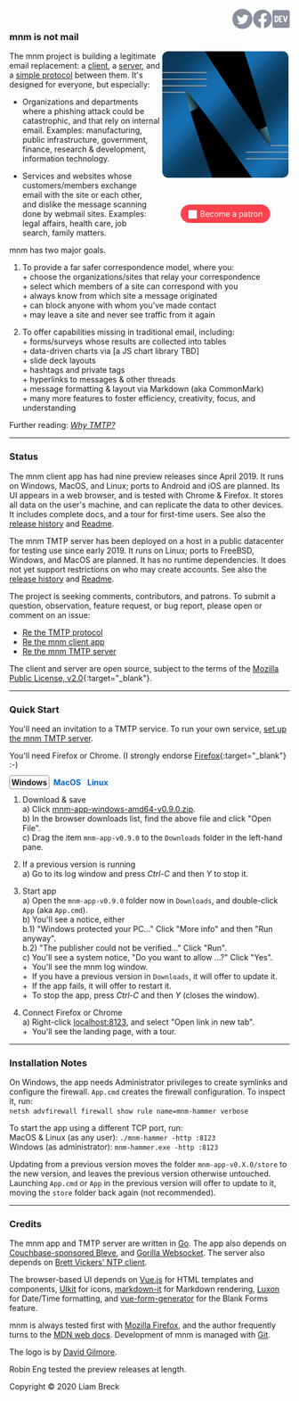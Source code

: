 <a href="https://dev.to/mnmnotmail"      ><img height="36" align="right" src="icon-dev-gray.svg"></a>
<a href="https://facebook.com/mnmnotmail"><img height="36" align="right" src="icon-fb-gray-58.png"></a>
<a href="https://twitter.com/mnmnotmail" ><img height="36" align="right" src="icon-tw-gray.svg"></a> &nbsp;

### mnm is not mail

<img width="300" hspace="2" style="max-width:45%" align="right" src="logo-400-bleed-dim.png">
<div style="margin:4em 2px 1.5em 22px; width:300px; max-width:45%; float:right; clear:both; text-align:center;">
   <a href="https://www.patreon.com/networkimprov" title="Support mnm on Patreon" style="border-radius:9999px; padding:0.6em 1em; background-color:#ff424d; color:#fff; text-decoration:none; white-space:nowrap;"><img src="icon-pat-white-1080.png" height="16" style="margin-right:0.4em; vertical-align:-0.2em; height:1.1em">Become a patron</a>
</div>

The mnm project is building a legitimate email replacement: 
a [client](https://github.com/networkimprov/mnm-hammer),
a [server](https://github.com/networkimprov/mnm), and 
a [simple protocol](https://github.com/networkimprov/mnm/blob/master/Protocol.md) between them.
It's designed for everyone, but especially:

- Organizations and departments where a phishing attack could be catastrophic, 
and that rely on internal email.
Examples: manufacturing, public infrastructure, government, finance, research & development, information technology.

- Services and websites whose customers/members exchange email with the site or each other, 
and dislike the message scanning done by webmail sites.
Examples: legal affairs, health care, job search, family matters.

mnm has two major goals.

1. To provide a far safer correspondence model, where you:  
\+ choose the organizations/sites that relay your correspondence  
\+ select which members of a site can correspond with you  
\+ always know from which site a message originated  
\+ can block anyone with whom you've made contact  
\+ may leave a site and never see traffic from it again  

2. To offer capabilities missing in traditional email, including:  
\+ forms/surveys whose results are collected into tables  
\+ data-driven charts via [a JS chart library TBD]  
\+ slide deck layouts  
\+ hashtags and private tags  
\+ hyperlinks to messages &amp; other threads  
\+ message formatting &amp; layout via Markdown (aka CommonMark)  
\+ many more features to foster efficiency, creativity, focus, and understanding  

Further reading: [_Why TMTP?_](rationale.html) 

---
### Status

The mnm client app has had nine preview releases since April 2019. 
It runs on Windows, MacOS, and Linux; ports to Android and iOS are planned. 
Its UI appears in a web browser, and is tested with Chrome & Firefox. 
It stores all data on the user's machine, and can replicate the data to other devices. 
It includes complete docs, and a tour for first-time users. 
See also the [release history](https://github.com/networkimprov/mnm-hammer/releases) 
and [Readme](https://github.com/networkimprov/mnm-hammer/blob/master/README.md). 

The mnm TMTP server has been deployed on a host in a public datacenter for testing use since early 2019. 
It runs on Linux; ports to FreeBSD, Windows, and MacOS are planned. 
It has no runtime dependencies. 
It does not yet support restrictions on who may create accounts. 
See also the [release history](https://github.com/networkimprov/mnm/releases) 
and [Readme](https://github.com/networkimprov/mnm/blob/master/README.md). 

The project is seeking comments, contributors, and patrons. 
To submit a question, observation, feature request, or bug report, please open or comment on an issue:

- [Re the TMTP protocol](https://github.com/networkimprov/mnm/issues)
- [Re the mnm client app](https://github.com/networkimprov/mnm-hammer/issues)
- [Re the mnm TMTP server](https://github.com/networkimprov/mnm/issues)

The client and server are open source, subject to the terms of the 
[Mozilla Public License, v2.0](http://mozilla.org/MPL/2.0/){:target="_blank"}.

---
### Quick Start

You'll need an invitation to a TMTP service. 
To run your own service, [set up the mnm TMTP server](https://github.com/networkimprov/mnm/blob/master/README.md#quick-start).

You'll need Firefox or Chrome. (I strongly endorse [Firefox](https://www.mozilla.org/en-US/firefox/){:target="_blank"} :-)

<style>
.tab {
   border: 1px solid transparent;
   border-radius: 4px;
   padding: 0.2em;
   cursor: pointer;
   color: #0366d6;
   font-weight: bold;
}
.tab:hover {
   text-decoration: underline;
}
.tab.shown {
   border-color: #888;
   cursor: default;
   color: inherit;
   text-decoration: none;
}
</style>
<script>
var gSelect = 'windows';
function selectTab(iSet) {
   if (iSet === gSelect)
      return;
   document.getElementById('select-'+ gSelect).style.display = 'none';
   document.getElementById('select-'+ iSet).style.display = 'block';
   document.getElementById('tab-'+ gSelect).classList.toggle('shown');
   document.getElementById('tab-'+ iSet).classList.toggle('shown');
   gSelect = iSet;
}
</script>
<span id="tab-windows" class="tab shown" onclick="selectTab('windows')">Windows</span>
<span id="tab-macos"   class="tab"       onclick="selectTab('macos')">MacOS</span>
<span id="tab-linux"   class="tab"       onclick="selectTab('linux')">Linux</span>

<div id="select-windows" style="display:block" markdown="1">

1. Download & save  
a) Click [mnm-app-windows-amd64-v0.9.0.zip](https://github.com/networkimprov/mnm-hammer/releases/download/v0.9.0/mnm-app-windows-amd64-v0.9.0.zip).  
b) In the browser downloads list, find the above file and click "Open File".  
c) Drag the item `mnm-app-v0.9.0` to the `Downloads` folder in the left-hand pane.

1. If a previous version is running  
a) Go to its log window and press _Ctrl-C_ and then _Y_ to stop it.

1. Start app  
a) Open the `mnm-app-v0.9.0` folder now in `Downloads`, and double-click `App` (aka `App.cmd`).  
b) You'll see a notice, either  
b.1) "Windows protected your PC..." Click "More info" and then "Run anyway".  
b.2) "The publisher could not be verified..." Click "Run".  
c) You'll see a system notice, "Do you want to allow ...?" Click "Yes".  
+&nbsp; You'll see the mnm log window.  
+&nbsp; If you have a previous version in `Downloads`, it will offer to update it.  
+&nbsp; If the app fails, it will offer to restart it.  
+&nbsp; To stop the app, press _Ctrl-C_ and then _Y_ (closes the window).

1. Connect Firefox or Chrome  
a) Right-click [localhost:8123](http://localhost:8123/), and select "Open link in new tab".  
+&nbsp; You'll see the landing page, with a tour.

</div><div id="select-macos" style="display:none" markdown="1">

1. Download & save  
Note: MacOS 11 will be supported beginning in Feb 2021.  
a) Click [mnm-app-macos-amd64-v0.9.0.tgz](https://github.com/networkimprov/mnm-hammer/releases/download/v0.9.0/mnm-app-macos-amd64-v0.9.0.tgz).  
b) In the browser downloads list, find the file above and click "Open File".

1. If a previous version is running  
a) Go to its log window and press _Ctrl-C_ to stop it, then close the window.

1. Start app  
a) Open the `mnm-app-v0.9.0` folder now in `Downloads`, Ctrl-click on `App`, and select "Open".  
b) You'll see a notice, "_App_ is a Unix application..." Click "Open" (if possible).  
c) For MacOS 10.15+ (Catalina), read "How to open an app that hasn't been notarized..." on [Apple Support](https://support.apple.com/en-us/HT202491){:target="_blank"}.  
+&nbsp; You'll see the mnm log window.  
+&nbsp; If you have a previous version in `Downloads`, it will offer to update it.  
+&nbsp; If the app fails, it will offer to restart it.  
+&nbsp; To stop the app, press _Ctrl-C_, then close the window.

1. Connect Firefox or Chrome  
a) Ctrl-click (or two-finger tap) [localhost:8123](http://localhost:8123/), and select "Open link in new tab".  
+&nbsp; You'll see the landing page, with a tour.

</div><div id="select-linux" style="display:none" markdown="1">

1. Download & save  
a) Click [mnm-app-linux-amd64-v0.9.0.tgz](https://github.com/networkimprov/mnm-hammer/releases/download/v0.9.0/mnm-app-linux-amd64-v0.9.0.tgz).  
b) Extract the downloaded file, e.g. `tar xzf mnm-app-linux-amd64-v0.9.0.tgz`

1. If a previous version is running  
a) Go to its log window and press _Ctrl-C_ to stop it.

1. Start app  
a) Open the extracted `mnm-app-v0.9.0` folder, and double-click `App`.  
+&nbsp; You'll see the mnm log window.  
+&nbsp; If you have a previous version in the parent folder, it will offer to update it.  
+&nbsp; If the app fails, it will offer to restart it.  
+&nbsp; To stop the app, press _Ctrl-C_ (closes the window).

1. Connect Firefox or Chrome  
a) Right-click [localhost:8123](http://localhost:8123/), and select "Open link in new tab".  
+&nbsp; You'll see the landing page, with a tour.

</div>

---
### Installation Notes

On Windows, the app needs Administrator privileges to create symlinks and configure the firewall. 
`App.cmd` creates the firewall configuration. To inspect it, run:  
`netsh advfirewall firewall show rule name=mnm-hammer verbose`

To start the app using a different TCP port, run:  
MacOS & Linux (as any user): `./mnm-hammer -http :8123`  
Windows (as administrator): `mnm-hammer.exe -http :8123`

Updating from a previous version moves the folder `mnm-app-v0.X.0/store` to the new version, 
and leaves the previous version otherwise untouched. 
Launching `App.cmd` or `App` in the previous version will offer to update to it, 
moving the `store` folder back again (not recommended).

---
### Credits

<p>The mnm app and TMTP server are written in
<a target="_blank" href="https://golang.org/">Go</a>.
The app also depends on
<a target="_blank" href="https://github.com/blevesearch/bleve">Couchbase-sponsored Bleve</a>, and
<a target="_blank" href="https://github.com/gorilla/websocket">Gorilla Websocket</a>.
The server also depends on
<a target="_blank" href="https://github.com/beevik/ntp">Brett Vickers' NTP client</a>.
</p>

<p>The browser-based UI depends on
<a target="_blank" href="https://vuejs.org/">Vue.js</a> for HTML templates and components,
<a target="_blank" href="https://getuikit.com/">UIkit</a> for icons,
<a target="_blank" href="https://github.com/markdown-it/markdown-it">markdown-it</a>
for Markdown rendering,
<a target="_blank" href="https://github.com/moment/luxon">Luxon</a> for Date/Time formatting, and
<a target="_blank" href="https://github.com/vue-generators/vue-form-generator">vue-form-generator</a>
for the Blank Forms feature.
</p>

<p>mnm is always tested first with
<a target="_blank" href="https://www.mozilla.org/">Mozilla Firefox</a>,
and the author frequently turns to the
<a target="_blank" href="https://developer.mozilla.org/">MDN web docs</a>.
Development of mnm is managed with
<a target="_blank" href="https://git-scm.com/">Git</a>.
</p>

<p>The logo is by
<a target="_blank" href="https://david-gilmore.com/portfolio/">David Gilmore</a>.
</p>

<p>Robin Eng tested the preview releases at length.
</p>

<p>Copyright &copy; 2020 Liam Breck</p>
